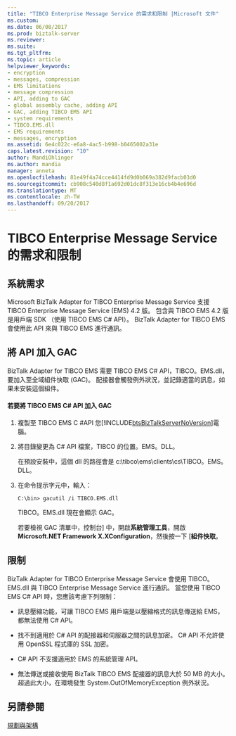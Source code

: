 ```yaml
---
title: "TIBCO Enterprise Message Service 的需求和限制 |Microsoft 文件"
ms.custom: 
ms.date: 06/08/2017
ms.prod: biztalk-server
ms.reviewer: 
ms.suite: 
ms.tgt_pltfrm: 
ms.topic: article
helpviewer_keywords:
- encryption
- messages, compression
- EMS limitations
- message compression
- API, adding to GAC
- global assembly cache, adding API
- GAC, adding TIBCO EMS API
- system requirements
- TIBCO.EMS.dll
- EMS requirements
- messages, encryption
ms.assetid: 6e4c022c-e6a8-4ac5-b998-b0465002a31e
caps.latest.revision: "10"
author: MandiOhlinger
ms.author: mandia
manager: anneta
ms.openlocfilehash: 81e49f4a74cce4414fd9d0b069a382d9facb03d0
ms.sourcegitcommit: cb908c540d8f1a692d01dc8f313e16cb4b4e696d
ms.translationtype: MT
ms.contentlocale: zh-TW
ms.lasthandoff: 09/20/2017
---
```

# <a name="tibco-enterprise-message-service-requirements-and-limitations"></a>TIBCO Enterprise Message Service 的需求和限制
## <a name="system-requirements"></a>系統需求  
 Microsoft BizTalk Adapter for TIBCO Enterprise Message Service 支援 TIBCO Enterprise Message Service (EMS) 4.2 版。 包含與 TIBCO EMS 4.2 版是用戶端 SDK （使用 TIBCO EMS C# API）。 BizTalk Adapter for TIBCO EMS 會使用此 API 來與 TIBCO EMS 進行通訊。  
  
## <a name="adding-the-api-to-the-gac"></a>將 API 加入 GAC  
 BizTalk Adapter for TIBCO EMS 需要 TIBCO EMS C# API，TIBCO。EMS.dll，要加入至全域組件快取 (GAC)。 配接器會觸發例外狀況，並記錄適當的訊息，如果未安裝這個組件。  
  
#### <a name="to-add-the-tibco-ems-c-api-to-the-gac"></a>若要將 TIBCO EMS C# API 加入 GAC  
  
1.  複製至 TIBCO EMS C #API 您[!INCLUDE[btsBizTalkServerNoVersion](../includes/btsbiztalkservernoversion-md.md)]電腦。  
  
2.  將目錄變更為 C# API 檔案，TIBCO 的位置。EMS。DLL。  
  
     在預設安裝中，這個 dll 的路徑會是 c:\tibco\ems\clients\cs\TIBCO。EMS。DLL。  
  
3.  在命令提示字元中，輸入：  
  
     `C:\bin> gacutil /i TIBCO.EMS.dll`  
  
     TIBCO。EMS.dll 現在會顯示 GAC。  
  
     若要檢視 GAC 清單中，控制台] 中，開啟**系統管理工具**，開啟**Microsoft.NET Framework X.XConfiguration**，然後按一下 [**組件快取**。  
  
## <a name="limitations"></a>限制  
 BizTalk Adapter for TIBCO Enterprise Message Service 會使用 TIBCO。EMS.dll 與 TIBCO Enterprise Message Service 進行通訊。 當您使用 TIBCO EMS C# API 時，您應該考慮下列限制：  
  
-   訊息壓縮功能，可讓 TIBCO EMS 用戶端是以壓縮格式的訊息傳送給 EMS，都無法使用 C# API。  
  
-   找不到適用於 C# API 的配接器和伺服器之間的訊息加密。 C# API 不允許使用 OpenSSL 程式庫的 SSL 加密。  
  
-   C# API 不支援適用於 EMS 的系統管理 API。  
  
-   無法傳送或接收使用 BizTalk TIBCO EMS 配接器的訊息大於 50 MB 的大小。 超過此大小，在環境發生 System.OutOfMemoryException 例外狀況。  
  
## <a name="see-also"></a>另請參閱  
 [規劃與架構](../core/planning-and-architecture16.md)